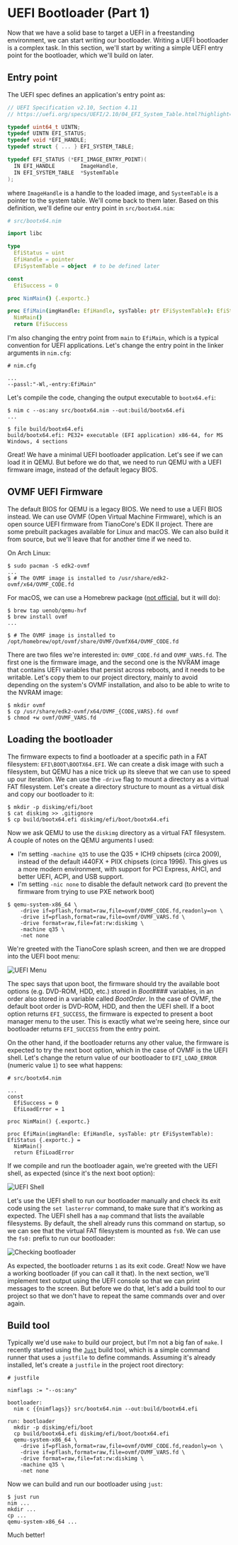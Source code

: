 # UEFI Bootloader (Part 1)

Now that we have a solid base to target a UEFI in a freestanding environment, we can start writing our bootloader. Writing a UEFI bootloader is a complex task. In this section, we'll start by writing a simple UEFI entry point for the bootloader, which we'll build on later.

## Entry point

The UEFI spec defines an application's entry point as:

```c
// UEFI Specification v2.10, Section 4.11
// https://uefi.org/specs/UEFI/2.10/04_EFI_System_Table.html?highlight=efi_system_table#efi-image-entry-point

typedef uint64_t UINTN;
typedef UINTN EFI_STATUS;
typedef void *EFI_HANDLE;
typedef struct { ... } EFI_SYSTEM_TABLE;

typedef EFI_STATUS (*EFI_IMAGE_ENTRY_POINT)(
  IN EFI_HANDLE        ImageHandle,
  IN EFI_SYSTEM_TABLE  *SystemTable
);
```

where `ImageHandle` is a handle to the loaded image, and `SystemTable` is a pointer to the system table. We'll come back to them later. Based on this definition, we'll define our entry point in `src/bootx64.nim`:

```nim
# src/bootx64.nim

import libc

type
  EfiStatus = uint
  EfiHandle = pointer
  EFiSystemTable = object  # to be defined later

const
  EfiSuccess = 0

proc NimMain() {.exportc.}

proc EfiMain(imgHandle: EfiHandle, sysTable: ptr EFiSystemTable): EfiStatus {.exportc.} =
  NimMain()
  return EfiSuccess
```

I'm also changing the entry point from `main` to `EfiMain`, which is a typical convention for UEFI applications. Let's change the entry point in the linker arguments in `nim.cfg`:

```properties
# nim.cfg

...
--passl:"-Wl,-entry:EfiMain"
```

Let's compile the code, changing the output executable to `bootx64.efi`:

```sh-session
$ nim c --os:any src/bootx64.nim --out:build/bootx64.efi
...

$ file build/bootx64.efi
build/bootx64.efi: PE32+ executable (EFI application) x86-64, for MS Windows, 4 sections
```

Great! We have a minimal UEFI bootloader application. Let's see if we can load it in QEMU. But before we do that, we need to run QEMU with a UEFI firmware image, instead of the default legacy BIOS.

## OVMF UEFI Firmware

The default BIOS for QEMU is a legacy BIOS. We need to use a UEFI BIOS instead. We can use OVMF (Open Virtual Machine Firmware), which is an open source UEFI firmware from TianoCore's EDK II project. There are some prebuilt packages available for Linux and macOS. We can also build it from source, but we'll leave that for another time if we need to.

On Arch Linux:

```sh-session
$ sudo pacman -S edk2-ovmf
...
$ # The OVMF image is installed to /usr/share/edk2-ovmf/x64/OVMF_CODE.fd
```

For macOS, we can use a Homebrew package ([not official][1], but it will do):

```sh-session
$ brew tap uenob/qemu-hvf
$ brew install ovmf
...

$ # The OVMF image is installed to /opt/homebrew/opt/ovmf/share/OVMF/OvmfX64/OVMF_CODE.fd
```

There are two files we're interested in: `OVMF_CODE.fd` and `OVMF_VARS.fd`. The first one is the firmware image, and the second one is the NVRAM image that contains UEFI variables that persist across reboots, and it needs to be writable. Let's copy them to our project directory, mainly to avoid depending on the system's OVMF installation, and also to be able to write to the NVRAM image:

```sh-session
$ mkdir ovmf
$ cp /usr/share/edk2-ovmf/x64/OVMF_{CODE,VARS}.fd ovmf
$ chmod +w ovmf/OVMF_VARS.fd
```

## Loading the bootloader

The firmware expects to find a bootloader at a specific path in a FAT filesystem: `EFI\BOOT\BOOTX64.EFI`. We can create a disk image with such a filesystem, but QEMU has a nice trick up its sleeve that we can use to speed up our iteration. We can use the `-drive` flag to mount a directory as a virtual FAT filesystem. Let's create a directory structure to mount as a virtual disk and copy our bootloader to it:

```sh-session
$ mkdir -p diskimg/efi/boot
$ cat diskimg >> .gitignore
$ cp build/bootx64.efi diskimg/efi/boot/bootx64.efi
```

Now we ask QEMU to use the `diskimg` directory as a virtual FAT filesystem. A couple of notes on the QEMU arguments I used:
- I'm setting `-machine q35` to use the Q35 + ICH9 chipsets (circa 2009), instead of the default i440FX + PIIX chipsets (circa 1996). This gives us a more modern environment, with support for PCI Express, AHCI, and better UEFI, ACPI, and USB support.
- I'm setting `-nic none` to disable the default network card (to prevent the firmware from trying to use PXE network boot)

```sh-session
$ qemu-system-x86_64 \
    -drive if=pflash,format=raw,file=ovmf/OVMF_CODE.fd,readonly=on \
    -drive if=pflash,format=raw,file=ovmf/OVMF_VARS.fd \
    -drive format=raw,file=fat:rw:diskimg \
    -machine q35 \
    -net none
```

We're greeted with the TianoCore splash screen, and then we are dropped into the UEFI boot menu:

![UEFI Menu](images/uefi-menu.png)

The spec says that upon boot, the firmware should try the available boot options (e.g. DVD-ROM, HDD, etc.) stored in _Boot####_ variables, in an order also stored in a variable called _BootOrder_. In the case of OVMF, the default boot order is DVD-ROM, HDD, and then the UEFI shell. If a boot option returns `EFI_SUCCESS`, the firmware is expected to present a boot manager menu to the user. This is exactly what we're seeing here, since our bootloader returns `EFI_SUCCESS` from the entry point.

On the other hand, if the bootloader returns any other value, the firmware is expected to try the next boot option, which in the case of OVMF is the UEFI shell. Let's change the return value of our bootloader to `EFI_LOAD_ERROR` (numeric value `1`) to see what happens:

```nim{6,12}
# src/bootx64.nim

...
const
  EfiSuccess = 0
  EfiLoadError = 1

proc NimMain() {.exportc.}

proc EfiMain(imgHandle: EfiHandle, sysTable: ptr EFiSystemTable): EfiStatus {.exportc.} =
  NimMain()
  return EfiLoadError
```

If we compile and run the bootloader again, we're greeted with the UEFI shell, as expected (since it's the next boot option):

![UEFI Shell](images/uefi-shell.png)

Let's use the UEFI shell to run our bootloader manually and check its exit code using the `set lasterror` command, to make sure that it's working as expected. The UEFI shell has a `map` command that lists the available filesystems. By default, the shell already runs this command on startup, so we can see that the virtual FAT filesystem is mounted as `fs0`. We can use the `fs0:` prefix to run our bootloader:

![Checking bootloader](images/checking-bootloader.png)

As expected, the bootloader returns `1` as its exit code. Great! Now we have a working bootloader (if you can call it that). In the next section, we'll implement text output using the UEFI console so that we can print messages to the screen. But before we do that, let's add a build tool to our project so that we don't have to repeat the same commands over and over again.

## Build tool

Typically we'd use `make` to build our project, but I'm not a big fan of `make`. I recently started using the [`Just`](https://github.com/casey/just) build tool, which is a simple command runner that uses a `justfile` to define commands. Assuming it's already installed, let's create a `justfile` in the project root directory:

```justfile
# justfile

nimflags := "--os:any"

bootloader:
  nim c {{nimflags}} src/bootx64.nim --out:build/bootx64.efi

run: bootloader
  mkdir -p diskimg/efi/boot
  cp build/bootx64.efi diskimg/efi/boot/bootx64.efi
  qemu-system-x86_64 \
    -drive if=pflash,format=raw,file=ovmf/OVMF_CODE.fd,readonly=on \
    -drive if=pflash,format=raw,file=ovmf/OVMF_VARS.fd \
    -drive format=raw,file=fat:rw:diskimg \
    -machine q35 \
    -net none
```

Now we can build and run our bootloader using `just`:

```sh-session
$ just run
nim ...
mkdir ...
cp ...
qemu-system-x86_64 ...
```

Much better!

[1]: https://gist.github.com/haharoit/a81fecd847003626ef9ef700e4901d15
